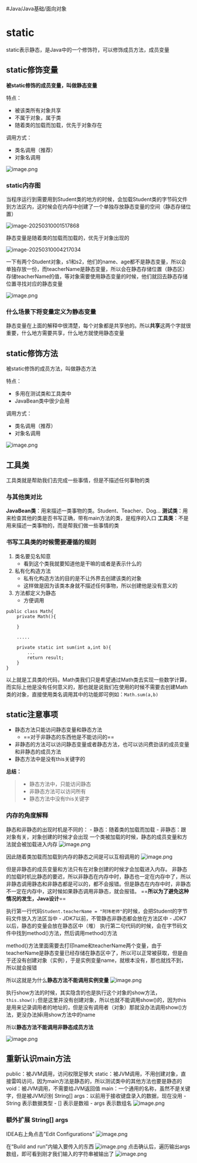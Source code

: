 #Java/Java基础/面向对象
# static
static表示静态，是Java中的一个修饰符，可以修饰成员方法，成员变量
## static修饰变量
**被static修饰的成员变量，叫做静态变量**

特点：
- 被该类所有对象共享
- 不属于对象，属于类
- 随着类的加载而加载，优先于对象存在

调用方式：
- 类名调用（推荐）
- 对象名调用

![image.png](https://pic.hibugs.net/NGBTEAM/20250312005110169.png)

### static内存图
当程序运行到需要用到Student类的地方的时候，会加载Student类的字节码文件到方法区内，这时候会在内存中创建了一个单独存放静态变量的空间（静态存储位置）

![image-20250310001517868](https://pic.hibugs.net/NGBTEAM/image-20250310001517868.png)

静态变量是随着类的加载而加载的，优先于对象出现的

![image-20250310004217034](https://pic.hibugs.net/NGBTEAM/image-20250310004217034.png)

一下有两个Student对象，s1和s2，他们的name、age都不是静态变量，所以会单独存放一份，而teacherName是静态变量，所以会在静态存储位置（静态区）存储teacherName的值，等对象需要使用静态变量的时候，他们就回去静态存储位置寻找对应的静态变量

![image.png](https://pic.hibugs.net/NGBTEAM/20250312000922613.png)

### 什么场景下将变量定义为静态变量
静态变量在上面的解释中很清楚，每个对象都是共享他的。所以**共享**这两个字就很重要，什么地方需要共享，什么地方就使用静态变量

## static修饰方法
被static修饰的成员方法，叫做静态方法

特点：
- 多用在测试类和工具类中
- JavaBean类中很少会用

调用方式：
- 类名调用（推荐）
- 对象名调用

![image.png](https://pic.hibugs.net/NGBTEAM/20250312005545314.png)

## 工具类
工具类就是帮助我们去完成一些事情，但是不描述任何事物的类

### 与其他类对比
**JavaBean类**：用来描述一类事物的类。Student、Teacher、Dog...
**测试类**：用来检查其他的类是否书写正确，带有main方法的类，是程序的入口
**工具类**：不是用来描述一类事物的，而是帮我们做一些事情的类

### 书写工具类的时候需要遵循的规则
1. 类名要见名知意
	- 看到这个类我就要知道他是干嘛的或者是表示什么的
2. 私有化构造方法
	- 私有化构造方法的目的是不让外界去创建该类的对象
	- 这样做是因为该类本身就不描述任何事物，所以创建他是没有意义的
3. 方法都定义为静态
	- 方便调用

```
public class Math{
	private Math(){
		
	}
	
	.....
	
	private static int sum(int a,int b){
		...
		return result;
	}
}
```

以上就是工具类的代码，Math类我们只是希望通过Math类去实现一些数学计算，而实际上他是没有任何意义的，那也就是说我们在使用的时候不需要去创建Math类的对象，直接使用类名调用其中的功能即可例如：`Math.sum(a,b)`
## static注意事项
- 静态方法只能访问静态变量和静态方法
	- ==对于非静态的东西他是不能访问的==
- 非静态的方法可以访问静态变量或者静态方法，也可以访问费劲该的成员变量和非静态的成员方法
- 静态方法中是没有this关键字的

**总结：**
> - 静态方法中，只能访问静态
> - 非静态方法可以访问所有
> - 静态方法中没有this关键字
### 内存的角度解释
静态和非静态的出现时机是不同的：
	- 静态：随着类的加载而加载
	- 非静态：跟对象有关，对象创建的时候才会出现
一个类被加载的时候，静态的成员变量和方法就会被加载进入内存
![image.png](https://pic.hibugs.net/NGBTEAM/20250313004154.png?imageSlim)

因此随着类加载而加载到内存的静态之间是可以互相调用的
![image.png](https://pic.hibugs.net/NGBTEAM/20250313004238.png?imageSlim)

但是非静态的成员变量和方法只有在对象创建的时候才会加载进入内存。
非静态的加载时机比静态的要迟，所以非静态在内存中时，静态也一定在内存中了，所以非静态调用静态和非静态都是可以的，都不会报错。但是静态在内存中时，非静态不一定在内存中，这时候如果静态调用非静态，就会报错。
==**所以为了避免这种情况的发生，Java设计**==

执行第一行代码`Student.teacherName = "阿玮老师"`的时候，会把Student的字节码文件放入方法区当中
	- JDK7以前，不管静态非静态都会放在方法区中
	- JDK7以后，静态的变量会放在静态区中（堆）
执行第二句代码的时候，会在字节码文件中找到method()方法，然后调用method()方法

method()方法里面需要去打印name和teacherName两个变量，由于teacherName是静态变量已经存储在静态区中了，所以可以正常被获取，但是由于还没有创建对象（实例），于是实例变量name，就根本没有，那也就找不到，所以就会报错

所以这就是为什么**静态方法不能调用实例变量**
![image.png](https://pic.hibugs.net/NGBTEAM/20250313010140.png?imageSlim)

执行show方法的时候，其实隐含的也是执行这个对象的show方法，`this.show();`但是这里并没有创建对象，所以也就不能调用show()的，因为this是用来记录调用者的地址的，但是没有调用者（对象）那就没办法调用show()方法，更没办法掉i用show方法中的name

所以**静态方法不能调用非静态成员方法**

![image.png](https://pic.hibugs.net/NGBTEAM/20250313111817177.png)
## 重新认识main方法

public：被JVM调用，访问权限足够大
static：被JVM调用，不用创建对象，直接雷鸣访问，因为main方法是静态的，所以测试类中的其他方法也要是静态的
void：被JVM调用，不需要给JVM返回值
main：一个通用的名称，虽然不是关键字，但是被JVM识别
String[] args：以前用于接收键盘录入的数据，现在没用
	- String 表示数据类型
	- [] 表示是数祖
	- args 表示数组名
![image.png](https://pic.hibugs.net/NGBTEAM/20250314004948.png?imageSlim)

### 额外扩展 String[] args
IDEA右上角点击"Edit Configurations"
![image.png](https://pic.hibugs.net/NGBTEAM/20250314121515394.png)

在“Build and run”内输入要传入的东西
![image.png](https://pic.hibugs.net/NGBTEAM/20250314121620988.png)
点击确认后，遍历输出args数组，即可看到刚才我们输入的字符串被输出了
![image.png](https://pic.hibugs.net/NGBTEAM/20250314121716926.png)
